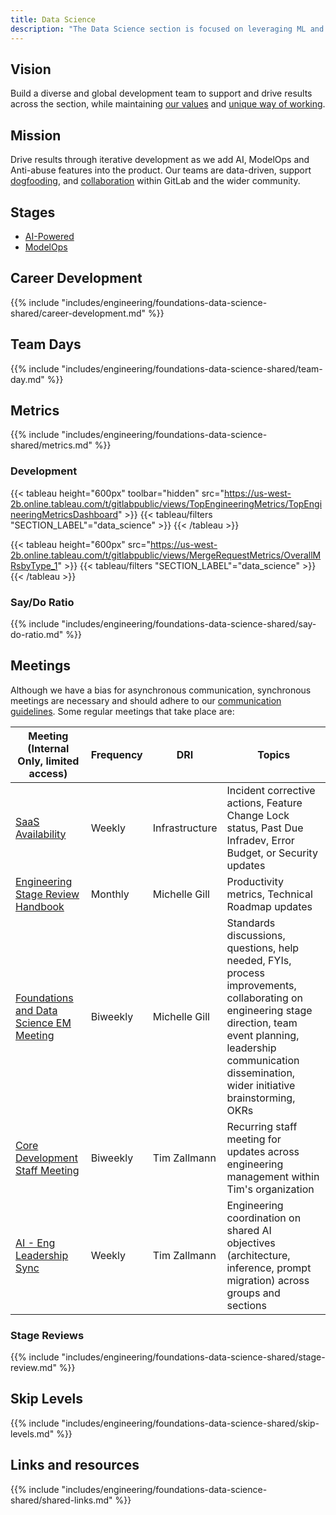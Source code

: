 ```yaml
---
title: Data Science
description: "The Data Science section is focused on leveraging ML and AI in the GitLab product and preventing abuse in the application."
---
```


## Vision

Build a diverse and global development team to support and drive results across the section,
while maintaining [our values](/handbook/values/) and [unique way of working](/handbook/company/culture/all-remote/guide/).

## Mission

Drive results through iterative development as we add AI, ModelOps and Anti-abuse features into the product.
Our teams are data-driven, support [dogfooding](https://about.gitlab.com/direction/dogfooding/), and [collaboration](/handbook/values/#collaboration) within GitLab and the wider community.

## Stages

* [AI-Powered](ai-powered/)
* [ModelOps](modelops/)

## Career Development

{{% include "includes/engineering/foundations-data-science-shared/career-development.md" %}}

## Team Days

{{% include "includes/engineering/foundations-data-science-shared/team-day.md" %}}

## Metrics

{{% include "includes/engineering/foundations-data-science-shared/metrics.md" %}}

### Development

{{< tableau height="600px" toolbar="hidden" src="https://us-west-2b.online.tableau.com/t/gitlabpublic/views/TopEngineeringMetrics/TopEngineeringMetricsDashboard" >}}
  {{< tableau/filters "SECTION_LABEL"="data_science" >}}
{{< /tableau >}}

{{< tableau height="600px" src="https://us-west-2b.online.tableau.com/t/gitlabpublic/views/MergeRequestMetrics/OverallMRsbyType_1" >}}
  {{< tableau/filters "SECTION_LABEL"="data_science" >}}
{{< /tableau >}}

### Say/Do Ratio

{{% include "includes/engineering/foundations-data-science-shared/say-do-ratio.md" %}}

## Meetings

Although we have a bias for asynchronous communication, synchronous meetings are necessary and should adhere to our [communication guidelines](/handbook/communication/#video-calls). Some regular meetings that take place are:

| **Meeting (Internal Only, limited access)** | **Frequency** | **DRI**         | **Topics**                                                                                                                                                                                                           |
|---------------------------------------------|---------------|------------------------------------------------------------------|----------------------------------------------------------------------------------------------------------------------------------------------------------------------------------------------------------------------|
| [SaaS Availability](/handbook/engineering/#saas-availability-weekly-standup)                           | Weekly        | Infrastructure  | Incident corrective actions, Feature Change Lock status, Past Due Infradev, Error Budget, or Security updates                                                                                                        |
| [Engineering Stage Review](https://docs.google.com/document/d/1wo3mQaO-vUo9NCyuCIJYHGcYFgdhoQUYRlgAj-5X7PI/edit?tab=t.0#heading=h.954v91mukl7r) [Handbook](#stage-reviews)                    | Monthly       | Michelle Gill   | Productivity metrics, Technical Roadmap updates                                                                                                                                                                      |
| [Foundations and Data Science EM Meeting](https://docs.google.com/document/d/1ZcKI1ZxrGTg8qdnKpnzrdLFd3foFOcwUtn5VjqLCRcQ/edit?tab=t.0#heading=h.t57w20kzngmo)     | Biweekly      | Michelle Gill   | Standards discussions, questions, help needed, FYIs, process improvements, collaborating on engineering stage direction, team event planning, leadership communication dissemination, wider initiative brainstorming, OKRs |                                                                                                                   
| [Core Development Staff Meeting](https://docs.google.com/document/d/1fx6Indy9rDX9-btjRvElRwgidP3rSzzVrK8QwDvSpDk/edit?tab=t.0#heading=h.ky78crs5w5jj)              | Biweekly      | Tim Zallmann    | Recurring staff meeting for updates across engineering management within Tim's organization                                                                                                                          |
| [AI - Eng Leadership Sync](https://docs.google.com/document/d/14SnuWkaPPusJfBYJf-wWoP5NoyzSp4raWW2sYdobVdA/edit?tab=t.0#heading=h.gxdns65f2qqx)                    | Weekly        | Tim Zallmann    | Engineering coordination on shared AI objectives (architecture, inference, prompt migration) across groups and sections                                                                                              |

### Stage Reviews

{{% include "includes/engineering/foundations-data-science-shared/stage-review.md" %}}

## Skip Levels

{{% include "includes/engineering/foundations-data-science-shared/skip-levels.md" %}}

## Links and resources

{{% include "includes/engineering/foundations-data-science-shared/shared-links.md" %}}
